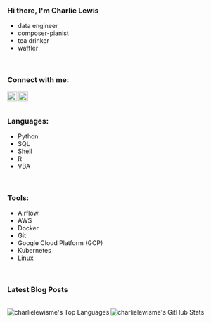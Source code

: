 ### Hi there, I'm Charlie Lewis
- data engineer
- composer-pianist
- tea drinker
- waffler

<br />

### Connect with me:
<!-- [<img align="left" alt="charlielewis.me" width="22px" src="https://raw.githubusercontent.com/iconic/open-iconic/master/svg/globe.svg" />][website] -->
[<img align="left" alt="charlielewisme | Twitter" width="22px" src="https://cdn.jsdelivr.net/npm/simple-icons@v3/icons/twitter.svg" />][twitter]
[<img align="left" alt="charlielewisme | LinkedIn" width="22px" src="https://cdn.jsdelivr.net/npm/simple-icons@v3/icons/linkedin.svg" />][linkedin]


<br />
<br />

### Languages:

- Python
- SQL
- Shell
- R
- VBA
<br />

### Tools:
- Airflow
- AWS
- Docker
- Git
- Google Cloud Platform (GCP)
- Kubernetes
- Linux
<br />

### Latest Blog Posts
<!-- BLOG-POST-LIST:START -->
<!-- BLOG-POST-LIST:END -->

<br />

<img align="left" alt="charlielewisme's Top Languages" src="https://github-readme-stats.vercel.app/api/top-langs/?username=charlielewisme&hide_border=true" />


<img align="left" alt="charlielewisme's GitHub Stats" src="https://github-readme-stats.vercel.app/api?username=charlielewisme&show_icons=true&hide_border=true" />

[website]: https://charlielewis.me/
[twitter]: https://twitter.com/charlielewisme
[linkedin]: https://linkedin.com/in/charlielewisme
